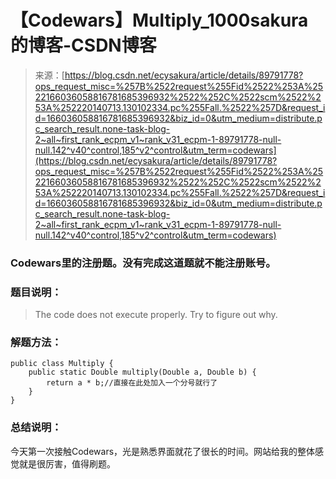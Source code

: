 <!--yml
category: codewars
date: 2022-08-13 11:37:25
-->

# 【Codewars】Multiply_1000sakura的博客-CSDN博客

> 来源：[https://blog.csdn.net/ecysakura/article/details/89791778?ops_request_misc=%257B%2522request%255Fid%2522%253A%2522166036058816781685396932%2522%252C%2522scm%2522%253A%252220140713.130102334.pc%255Fall.%2522%257D&request_id=166036058816781685396932&biz_id=0&utm_medium=distribute.pc_search_result.none-task-blog-2~all~first_rank_ecpm_v1~rank_v31_ecpm-1-89791778-null-null.142^v40^control,185^v2^control&utm_term=codewars](https://blog.csdn.net/ecysakura/article/details/89791778?ops_request_misc=%257B%2522request%255Fid%2522%253A%2522166036058816781685396932%2522%252C%2522scm%2522%253A%252220140713.130102334.pc%255Fall.%2522%257D&request_id=166036058816781685396932&biz_id=0&utm_medium=distribute.pc_search_result.none-task-blog-2~all~first_rank_ecpm_v1~rank_v31_ecpm-1-89791778-null-null.142^v40^control,185^v2^control&utm_term=codewars)

### Codewars里的注册题。没有完成这道题就不能注册账号。

### 题目说明：

> The code does not execute properly. Try to figure out why.

### 解题方法： 

```
public class Multiply {
    public static Double multiply(Double a, Double b) {
        return a * b;//直接在此处加入一个分号就行了
    }
}
```

### 总结说明：

今天第一次接触Codewars，光是熟悉界面就花了很长的时间。网站给我的整体感觉就是很厉害，值得刷题。